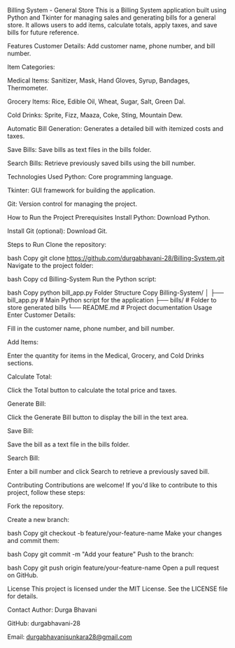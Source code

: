 Billing System - General Store
This is a Billing System application built using Python and Tkinter for managing sales and generating bills for a general store. It allows users to add items, calculate totals, apply taxes, and save bills for future reference.

Features
Customer Details: Add customer name, phone number, and bill number.

Item Categories:

Medical Items: Sanitizer, Mask, Hand Gloves, Syrup, Bandages, Thermometer.

Grocery Items: Rice, Edible Oil, Wheat, Sugar, Salt, Green Dal.

Cold Drinks: Sprite, Fizz, Maaza, Coke, Sting, Mountain Dew.

Automatic Bill Generation: Generates a detailed bill with itemized costs and taxes.

Save Bills: Save bills as text files in the bills folder.

Search Bills: Retrieve previously saved bills using the bill number.

Technologies Used
Python: Core programming language.

Tkinter: GUI framework for building the application.

Git: Version control for managing the project.

How to Run the Project
Prerequisites
Install Python: Download Python.

Install Git (optional): Download Git.

Steps to Run
Clone the repository:

bash
Copy
git clone https://github.com/durgabhavani-28/Billing-System.git
Navigate to the project folder:

bash
Copy
cd Billing-System
Run the Python script:

bash
Copy
python bill_app.py
Folder Structure
Copy
Billing-System/
│
├── bill_app.py         # Main Python script for the application
├── bills/              # Folder to store generated bills
└── README.md           # Project documentation
Usage
Enter Customer Details:

Fill in the customer name, phone number, and bill number.

Add Items:

Enter the quantity for items in the Medical, Grocery, and Cold Drinks sections.

Calculate Total:

Click the Total button to calculate the total price and taxes.

Generate Bill:

Click the Generate Bill button to display the bill in the text area.

Save Bill:

Save the bill as a text file in the bills folder.

Search Bill:

Enter a bill number and click Search to retrieve a previously saved bill.


Contributing
Contributions are welcome! If you'd like to contribute to this project, follow these steps:

Fork the repository.

Create a new branch:

bash
Copy
git checkout -b feature/your-feature-name
Make your changes and commit them:

bash
Copy
git commit -m "Add your feature"
Push to the branch:

bash
Copy
git push origin feature/your-feature-name
Open a pull request on GitHub.

License
This project is licensed under the MIT License. See the LICENSE file for details.

Contact
Author: Durga Bhavani

GitHub: durgabhavani-28

Email: durgabhavanisunkara28@gmail.com
